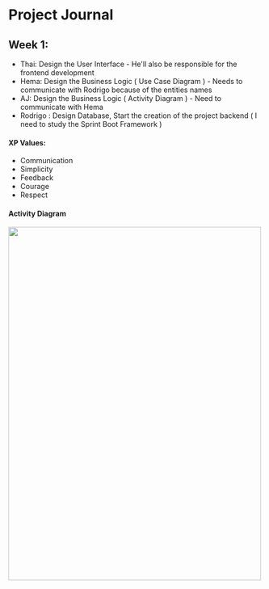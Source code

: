 # Project Journal

## Week 1:
- Thai: Design the User Interface - He'll also be responsible for the frontend development
- Hema: Design the Business Logic ( Use Case Diagram ) - Needs to communicate with Rodrigo because of the entities names
- AJ: Design the Business Logic ( Activity Diagram ) - Need to communicate with Hema
- Rodrigo : Design Database, Start the creation of the project backend ( I need to study the Sprint Boot Framework )

#### XP Values:
- Communication
- Simplicity
- Feedback
- Courage
- Respect

#### Activity Diagram
<img src="https://user-images.githubusercontent.com/54551895/139624511-9c1985ae-6912-4660-b494-01f0f716260b.jpeg" width="500" height="700">

